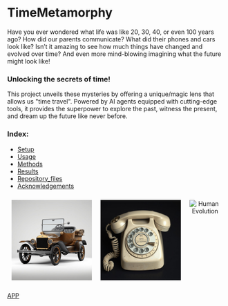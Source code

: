# TimeMetamorphy

Have you ever wondered what life was like 20, 30, 40, or even 100 years ago? How did our parents communicate? What did their phones and cars look like? 
Isn’t it amazing to see how much things have changed and evolved over time? And even more mind-blowing imagining what the future might look like!

### **Unlocking the secrets of time!**

This project unveils these mysteries by offering a unique/magic lens that allows us "time travel". Powered by AI agents equipped with cutting-edge tools, it provides the superpower to explore the past, witness the present, and dream up the future like never before.  

 ### Index:
- [Setup](#Setup)
- [Usage](#Usage)
- [Methods](#Methods)
- [Results](#results)
- [Repository_files](#Repository_files)
- [Acknowledgements](#Acknowledgements)


<div style="display: flex; justify-content: center; align-items: flex-start;">
  <figure style="margin: 10px; text-align: center;">
    <img src="car_evolution.gif" alt="Car Evolution" style="width: 330px;">
  </figure>
  <figure style="margin: 10px; text-align: center;">
    <img src="phone_evolution.gif" alt="Phone Evolution" style="width: 330px;">
  </figure>
  <figure style="margin: 10px; text-align: center;">
    <img src="https://amfeta99-object-evolution-generator.hf.space/gradio_api/file=/tmp/gradio/e137e19163a0d5e9785ae84e4c8100c9ed22478e1c64a6218bd6c19a3c272bf3/Human_evolution.gif" alt="Human Evolution" style="width: 330px;">
  </figure>
</div>










[APP](https://huggingface.co/spaces/AMfeta99/Object_Evolution_Generator)

